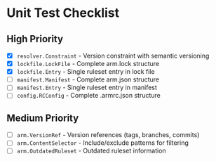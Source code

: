 # Unit Test Checklist

## High Priority

- [x] `resolver.Constraint` - Version constraint with semantic versioning
- [x] `lockfile.LockFile` - Complete arm.lock structure
- [x] `lockfile.Entry` - Single ruleset entry in lock file
- [ ] `manifest.Manifest` - Complete arm.json structure
- [ ] `manifest.Entry` - Single ruleset entry in manifest
- [ ] `config.RCConfig` - Complete .armrc.json structure

## Medium Priority

- [ ] `arm.VersionRef` - Version references (tags, branches, commits)
- [ ] `arm.ContentSelector` - Include/exclude patterns for filtering
- [ ] `arm.OutdatedRuleset` - Outdated ruleset information
